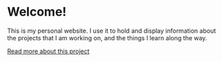 # Welcome!

This is my personal website. I use it to hold and display information about the projects that I am working on, and the things I learn along the way.

[Read more about this project](https://max-mckelvey.com/projects/max-mckelvey)